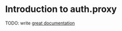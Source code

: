 # Introduction to auth.proxy

TODO: write [great documentation](http://jacobian.org/writing/what-to-write/)
